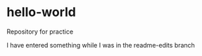 # hello-world
Repository for practice

I have entered something while I was in the readme-edits branch
